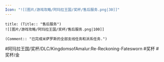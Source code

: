 ```yaml
---
Icon: "![[图片/游戏攻略/阿玛拉王国/奖杯/售后服务.png|30]]"
---
```

```ad-common-gold-trophy
title: (Title:: "售后服务")
![[图片/游戏攻略/阿玛拉王国/奖杯/售后服务.png|100]]

(Comment:: "已完成米萨罗斯的全部支线任务和派系任务.")
```

#阿玛拉王国/奖杯/DLC/KingdomsofAmalur:Re-Reckoning-Fatesworn #奖杯 #奖杯/金
